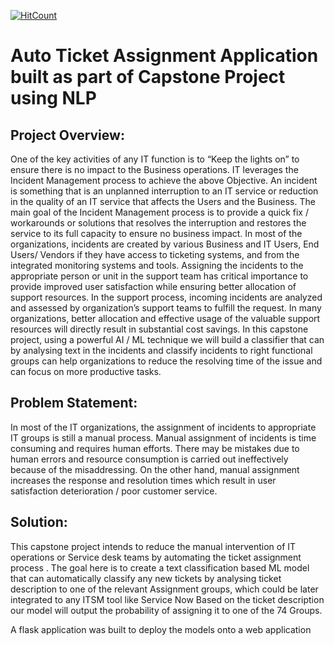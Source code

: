 [![HitCount](http://hits.dwyl.com/divya-r-kamat/https://githubcom/divya-r-kamat/AutoTicketAssignment.svg)](http://hits.dwyl.com/divya-r-kamat/https://githubcom/divya-r-kamat/AutoTicketAssignment)

# Auto Ticket Assignment Application built as part of Capstone Project using NLP

## Project Overview:

One of the key activities of any IT function is to “Keep the lights on” to ensure there is no
impact to the Business operations. IT leverages the Incident Management process to achieve the
above Objective. An incident is something that is an unplanned interruption to an IT service or
reduction in the quality of an IT service that affects the Users and the Business. The main goal of the
Incident Management process is to provide a quick fix / workarounds or solutions that resolves the
interruption and restores the service to its full capacity to ensure no business impact. In most of the
organizations, incidents are created by various Business and IT Users, End Users/ Vendors if they
have access to ticketing systems, and from the integrated monitoring systems and tools. Assigning
the incidents to the appropriate person or unit in the support team has critical importance to provide
improved user satisfaction while ensuring better allocation of support resources.
In the support process, incoming incidents are analyzed and assessed by organization’s
support teams to fulfill the request. In many organizations, better allocation and effective usage of
the valuable support resources will directly result in substantial cost savings.
In this capstone project, using a powerful AI / ML technique we will build a classifier that can
by analysing text in the incidents and classify incidents to right functional groups can help
organizations to reduce the resolving time of the issue and can focus on more productive tasks.

## Problem Statement:
In most of the IT organizations, the assignment of incidents to appropriate IT groups is still a
manual process. Manual assignment of incidents is time consuming and requires human efforts.
There may be mistakes due to human errors and resource consumption is carried out ineffectively
because of the misaddressing. On the other hand, manual assignment increases the response and
resolution times which result in user satisfaction deterioration / poor customer service.


## Solution:
This capstone project intends to reduce the manual intervention of IT operations or Service
desk teams by automating the ticket assignment process .
The goal here is to create a text classification based ML model that can automatically
classify any new tickets by analysing ticket description to one of the relevant Assignment groups,
which could be later integrated to any ITSM tool like Service Now
Based on the ticket description our model will output the probability of assigning it to one of the 74
Groups.

A flask application was built to deploy the models onto a web application
